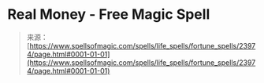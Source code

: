 <!--yml

category: 未分类

date: 2024-06-12 19:09:32

-->

# Real Money - Free Magic Spell

> 来源：[https://www.spellsofmagic.com/spells/life_spells/fortune_spells/23974/page.html#0001-01-01](https://www.spellsofmagic.com/spells/life_spells/fortune_spells/23974/page.html#0001-01-01)

